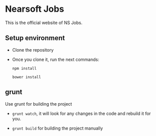 # Nearsoft Jobs

This is the official website of NS Jobs.

## Setup environment

* Clone the repository

* Once you clone it, run the next commands:

  `npm install`

  `bower install`


## grunt
Use grunt for building the project

* `grunt watch`, it will look for any changes in the code and rebuild it for you.

* `grunt build` for building the project manually
